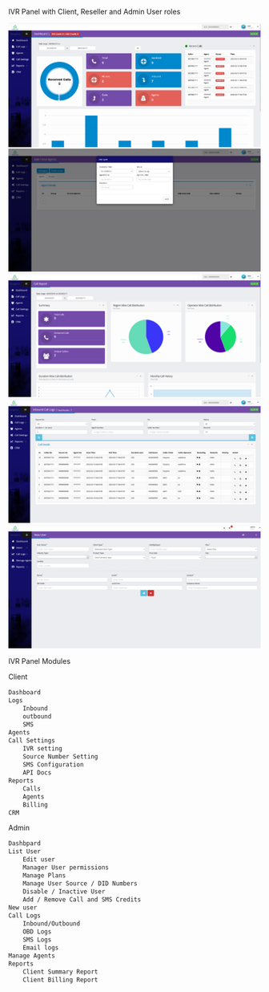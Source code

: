IVR Panel with Client, Reseller and Admin User roles

![alt text](/screen1.png?raw=true)
![alt text](/screen2.png?raw=true)
![alt text](/screen3.png?raw=true)
![alt text](/screen4.png?raw=true)
![alt text](/screen5.png?raw=true)

IVR Panel Modules

Client

    Dashboard
    Logs
        Inbound
        outbound
        SMS
    Agents
    Call Settings
        IVR setting
        Source Number Setting
        SMS Configuration
        API Docs
    Reports
        Calls
        Agents
        Billing
    CRM

Admin

    Dashbpard
    List User
        Edit user
        Manager User permissions
        Manage Plans
        Manage User Source / DID Numbers
        Disable / Inactive User
        Add / Remove Call and SMS Credits
    New user
    Call Logs
        Inbound/Outbound
        OBD Logs
        SMS Logs
        Email logs
    Manage Agents
    Reports
        Client Summary Report
        Client Billing Report

